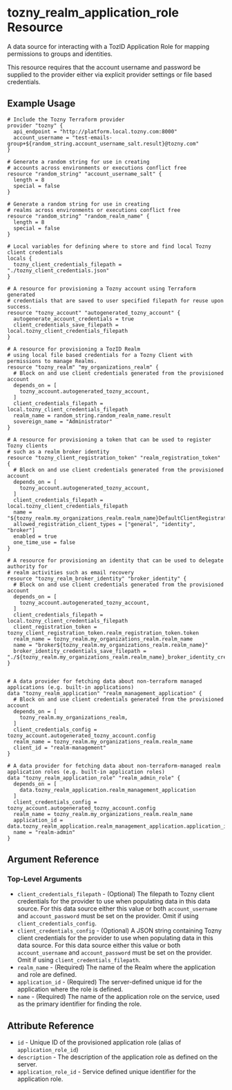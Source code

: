 # tozny_realm_application_role Resource

A data source for interacting with a TozID Application Role for mapping permissions to groups and identities.

This resource requires that the account username and password be supplied to the provider either via explicit provider settings or file based credentials.

## Example Usage

```hcl
# Include the Tozny Terraform provider
provider "tozny" {
  api_endpoint = "http://platform.local.tozny.com:8000"
  account_username = "test-emails-group+${random_string.account_username_salt.result}@tozny.com"
}

# Generate a random string for use in creating
# accounts across environments or executions conflict free
resource "random_string" "account_username_salt" {
  length = 8
  special = false
}

# Generate a random string for use in creating
# realms across environments or executions conflict free
resource "random_string" "random_realm_name" {
  length = 8
  special = false
}

# Local variables for defining where to store and find local Tozny client credentials
locals {
  tozny_client_credentials_filepath = "./tozny_client_credentials.json"
}

# A resource for provisioning a Tozny account using Terraform generated
# credentials that are saved to user specified filepath for reuse upon success.
resource "tozny_account" "autogenerated_tozny_account" {
  autogenerate_account_credentials = true
  client_credentials_save_filepath = local.tozny_client_credentials_filepath
}

# A resource for provisioning a TozID Realm
# using local file based credentials for a Tozny Client with permissions to manage Realms.
resource "tozny_realm" "my_organizations_realm" {
  # Block on and use client credentials generated from the provisioned account
  depends_on = [
    tozny_account.autogenerated_tozny_account,
  ]
  client_credentials_filepath = local.tozny_client_credentials_filepath
  realm_name = random_string.random_realm_name.result
  sovereign_name = "Administrator"
}

# A resource for provisioning a token that can be used to register Tozny clients
# such as a realm broker identity
resource "tozny_client_registration_token" "realm_registration_token" {
  # Block on and use client credentials generated from the provisioned account
  depends_on = [
    tozny_account.autogenerated_tozny_account,
  ]
  client_credentials_filepath = local.tozny_client_credentials_filepath
  name = "${tozny_realm.my_organizations_realm.realm_name}DefaultClientRegistrationToken"
  allowed_registration_client_types = ["general", "identity", "broker"]
  enabled = true
  one_time_use = false
}

# A resource for provisioning an identity that can be used to delegate authority for
# realm activities such as email recovery
resource "tozny_realm_broker_identity" "broker_identity" {
  # Block on and use client credentials generated from the provisioned account
  depends_on = [
    tozny_account.autogenerated_tozny_account,
  ]
  client_credentials_filepath = local.tozny_client_credentials_filepath
  client_registration_token = tozny_client_registration_token.realm_registration_token.token
  realm_name = tozny_realm.my_organizations_realm.realm_name
  name = "broker${tozny_realm.my_organizations_realm.realm_name}"
  broker_identity_credentials_save_filepath = "./${tozny_realm.my_organizations_realm.realm_name}_broker_identity_credentials.json"
}


# A data provider for fetching data about non-terraform managed applications (e.g. built-in applications)
data "tozny_realm_application" "realm_management_application" {
  # Block on and use client credentials generated from the provisioned account
  depends_on = [
    tozny_realm.my_organizations_realm,
  ]
  client_credentials_config = tozny_account.autogenerated_tozny_account.config
  realm_name = tozny_realm.my_organizations_realm.realm_name
  client_id = "realm-management"
}

# A data provider for fetching data about non-terraform-managed realm application roles (e.g. built-in application roles)
data "tozny_realm_application_role" "realm_admin_role" {
  depends_on = [
    data.tozny_realm_application.realm_management_application
  ]
  client_credentials_config = tozny_account.autogenerated_tozny_account.config
  realm_name = tozny_realm.my_organizations_realm.realm_name
  application_id = data.tozny_realm_application.realm_management_application.application_id
  name = "realm-admin"
}
```

## Argument Reference

### Top-Level Arguments

- `client_credentials_filepath` - (Optional) The filepath to Tozny client credentials for the provider to use when populating data in this data source. For this data source either this value or both `account_username` and `account_password` must be set on the provider. Omit if using `client_credentials_config`.
- `client_credentials_config` - (Optional) A JSON string containing Tozny client credentials for the provider to use when populating data in this data source. For this data source either this value or both `account_username` and `account_password` must be set on the provider. Omit if using `client_credentials_filepath`.
- `realm_name` - (Required) The name of the Realm where the application and role are defined.
- `application_id` - (Required) The server-defined unique id for the application where the role is defined.
- `name` - (Required) The name of the application role on the service, used as the primary identifier for finding the role.

## Attribute Reference

- `id` - Unique ID of the provisioned application role (alias of `application_role_id`)
- `description` - The description of the application role as defined on the server.
- `application_role_id` - Service defined unique identifier for the application role.
